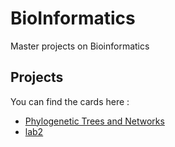 # BioInformatics
Master projects on Bioinformatics

## Projects

You can find the cards here :

- [Phylogenetic Trees and Networks](./docs/phylo.md)
- [lab2](./docs/xx.md)

